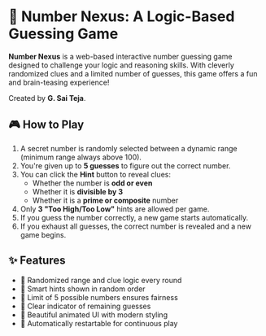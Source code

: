 # 🔢 Number Nexus: A Logic-Based Guessing Game

**Number Nexus** is a web-based interactive number guessing game designed to challenge your logic and reasoning skills. With cleverly randomized clues and a limited number of guesses, this game offers a fun and brain-teasing experience!

Created by **G. Sai Teja**.

## 🎮 How to Play

1. A secret number is randomly selected between a dynamic range (minimum range always above 100).
2. You're given up to **5 guesses** to figure out the correct number.
3. You can click the **Hint** button to reveal clues:
   - Whether the number is **odd or even**
   - Whether it is **divisible by 3**
   - Whether it is a **prime or composite** number
4. Only **3 "Too High/Too Low"** hints are allowed per game.
5. If you guess the number correctly, a new game starts automatically.
6. If you exhaust all guesses, the correct number is revealed and a new game begins.

## ✨ Features

- 🔀 Randomized range and clue logic every round
- 🧠 Smart hints shown in random order
- 🎯 Limit of 5 possible numbers ensures fairness
- 🔢 Clear indicator of remaining guesses
- 🎨 Beautiful animated UI with modern styling
- 🔁 Automatically restartable for continuous play
